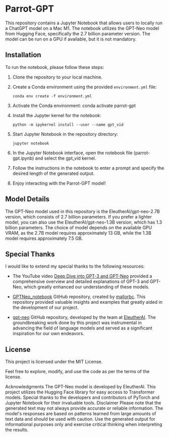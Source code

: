 # Parrot-GPT

This repository contains a Jupyter Notebook that allows users to locally run a ChatGPT model on a Mac M1. The notebook utilizes the GPT-Neo model from Hugging Face, specifically the 2.7 billion parameter version. The model can be run on a GPU if available, but it is not mandatory.

## Installation

To run the notebook, please follow these steps:

1. Clone the repository to your local machine.

2. Create a Conda environment using the provided `environment.yml` file: 
    ```
    conda env create -f environment.yml
    ```

3. Activate the Conda environment: conda activate parrot-gpt

4. Install the Jupyter kernel for the notebook:
    ```
    python -m ipykernel install --user --name gpt_vid
    ```

5. Start Jupyter Notebook in the repository directory: 
    ```
    jupyter notebook
    ```

6. In the Jupyter Notebook interface, open the notebook file (parrot-gpt.ipynb) and select the gpt_vid kernel.

7. Follow the instructions in the notebook to enter a prompt and specify the desired length of the generated output.

8. Enjoy interacting with the Parrot-GPT model!

## Model Details

The GPT-Neo model used in this repository is the EleutherAI/gpt-neo-2.7B version, which consists of 2.7 billion parameters. If you prefer a lighter model, you can also use the EleutherAI/gpt-neo-1.3B version, which has 1.3 billion parameters. The choice of model depends on the available GPU VRAM, as the 2.7B model requires approximately 13 GB, while the 1.3B model requires approximately 7.5 GB.

## Special Thanks
I would like to extend my special thanks to the following resources:

- The YouTube video [Deep Dive into GPT-3 and GPT-Neo](https://www.youtube.com/watch?v=d_ypajqmwcU&t=7s) provided a comprehensive overview and detailed explanations of GPT-3 and GPT-Neo, which greatly enhanced our understanding of these models.

- [GPTNeo_notebook](https://github.com/mallorbc/GPTNeo_notebook) GitHub repository, created by [mallorbc](https://github.com/mallorbc). This repository provided valuable insights and examples that greatly aided in the development of our project.

- [gpt-neo](https://github.com/EleutherAI/gpt-neo) GitHub repository, developed by the team at [EleutherAI](https://github.com/EleutherAI). The groundbreaking work done by this project was instrumental in advancing the field of language models and served as a significant inspiration for our own endeavors.

## License

This project is licensed under the MIT License.

Feel free to explore, modify, and use the code as per the terms of the license.

Acknowledgments
The GPT-Neo model is developed by EleutherAI.
This project utilizes the Hugging Face library for easy access to Transformer models.
Special thanks to the developers and contributors of PyTorch and Jupyter Notebook for their invaluable tools.
Disclaimer
Please note that the generated text may not always provide accurate or reliable information. The model's responses are based on patterns learned from large amounts of text data and should be used with caution. Use the generated output for informational purposes only and exercise critical thinking when interpreting the results.

